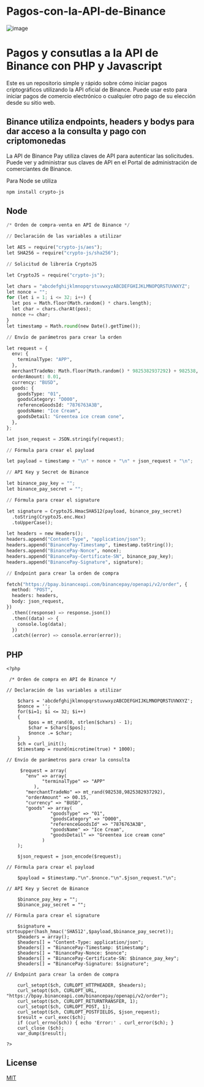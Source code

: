 # Pagos-con-la-API-de-Binance

![image](https://user-images.githubusercontent.com/119626823/224407596-f8f6828e-a1b9-4107-923e-9483b6236916.png)

# Pagos y consutlas a la API de Binance con PHP y Javascript

Este es un repositorio simple y rápido sobre cómo iniciar pagos criptográficos utilizando la API oficial de Binance. Puede usar esto para iniciar pagos de comercio electrónico o cualquier otro pago de su elección desde su sitio web.

## Binance utiliza endpoints, headers y bodys para dar acceso a la consulta y pago con criptomonedas

La API de Binance Pay utiliza claves de API para autenticar las solicitudes. Puede ver y administrar sus claves de API en el Portal de administración de comerciantes de Binance.

Para Node se utiliza

```bash
npm install crypto-js
```

## Node

```python
/* Orden de compra-venta en API de Binance */

// Declaración de las variables a utilizar

let AES = require("crypto-js/aes");
let SHA256 = require("crypto-js/sha256");

// Solicitud de librería CryptoJS

let CryptoJS = require("crypto-js");

let chars = "abcdefghijklmnopqrstuvwxyzABCDEFGHIJKLMNOPQRSTUVWXYZ";
let nonce = "";
for (let i = 1; i <= 32; i++) {
  let pos = Math.floor(Math.random() * chars.length);
  let char = chars.charAt(pos);
  nonce += char;
}
let timestamp = Math.round(new Date().getTime());

// Envío de parámetros para crear la orden

let request = {
  env: {
    terminalType: "APP",
  },
  merchantTradeNo: Math.floor(Math.random() * 9825382937292) + 982538,
  orderAmount: 0.01,
  currency: "BUSD",
  goods: {
    goodsType: "01",
    goodsCategory: "D000",
    referenceGoodsId: "7876763A3B",
    goodsName: "Ice Cream",
    goodsDetail: "Greentea ice cream cone",
  },
};

let json_request = JSON.stringify(request);

// Fórmula para crear el payload

let payload = timestamp + "\n" + nonce + "\n" + json_request + "\n";

// API Key y Secret de Binance

let binance_pay_key = "";
let binance_pay_secret = "";

// Fórmula para crear el signature

let signature = CryptoJS.HmacSHA512(payload, binance_pay_secret)
  .toString(CryptoJS.enc.Hex)
  .toUpperCase();

let headers = new Headers();
headers.append("Content-Type", "application/json");
headers.append("BinancePay-Timestamp", timestamp.toString());
headers.append("BinancePay-Nonce", nonce);
headers.append("BinancePay-Certificate-SN", binance_pay_key);
headers.append("BinancePay-Signature", signature);

// Endpoint para crear la orden de compra

fetch("https://bpay.binanceapi.com/binancepay/openapi/v2/order", {
  method: "POST",
  headers: headers,
  body: json_request,
})
  .then((response) => response.json())
  .then((data) => {
    console.log(data);
  })
  .catch((error) => console.error(error));
```

## PHP

```
<?php

 /* Orden de compra en API de Binance */

// Declaración de las variables a utilizar

    $chars = 'abcdefghijklmnopqrstuvwxyzABCDEFGHIJKLMNOPQRSTUVWXYZ';
    $nonce = '';
    for($i=1; $i <= 32; $i++)
    {
        $pos = mt_rand(0, strlen($chars) - 1);
        $char = $chars[$pos];
        $nonce .= $char;
    }
    $ch = curl_init();
    $timestamp = round(microtime(true) * 1000);

// Envío de parámetros para crear la consulta

     $request = array(
       "env" => array(
             "terminalType" => "APP" 
          ), 
       "merchantTradeNo" => mt_rand(982538,9825382937292), 
       "orderAmount" => 00.15, 
       "currency" => "BUSD", 
       "goods" => array(
                "goodsType" => "01", 
                "goodsCategory" => "D000", 
                "referenceGoodsId" => "7876763A3B", 
                "goodsName" => "Ice Cream", 
                "goodsDetail" => "Greentea ice cream cone" 
             ) 
    ); 
 
    $json_request = json_encode($request);

// Fórmula para crear el payload

    $payload = $timestamp."\n".$nonce."\n".$json_request."\n";

// API Key y Secret de Binance

    $binance_pay_key = "";
    $binance_pay_secret = "";

// Fórmula para crear el signature

    $signature = strtoupper(hash_hmac('SHA512',$payload,$binance_pay_secret));
    $headers = array();
    $headers[] = "Content-Type: application/json";
    $headers[] = "BinancePay-Timestamp: $timestamp";
    $headers[] = "BinancePay-Nonce: $nonce";
    $headers[] = "BinancePay-Certificate-SN: $binance_pay_key";
    $headers[] = "BinancePay-Signature: $signature";

// Endpoint para crear la orden de compra

    curl_setopt($ch, CURLOPT_HTTPHEADER, $headers);
    curl_setopt($ch, CURLOPT_URL, "https://bpay.binanceapi.com/binancepay/openapi/v2/order");
    curl_setopt($ch, CURLOPT_RETURNTRANSFER, 1);
    curl_setopt($ch, CURLOPT_POST, 1);
    curl_setopt($ch, CURLOPT_POSTFIELDS, $json_request);
    $result = curl_exec($ch);
    if (curl_errno($ch)) { echo 'Error:' . curl_error($ch); }
    curl_close ($ch);
    var_dump($result);

?>

```



## License

[MIT](https://choosealicense.com/licenses/mit/)
